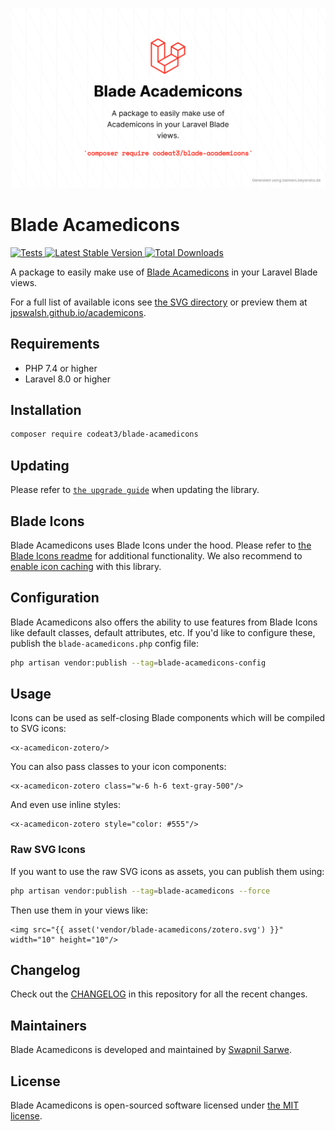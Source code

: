 <p align="center">
    <img src="./socialcard-blade-acamedicons.png" width="1280" title="Social Card Blade Acamedicons">
</p>

# Blade Acamedicons

<a href="https://github.com/codeat3/blade-acamedicons/actions?query=workflow%3ATests">
    <img src="https://github.com/codeat3/blade-acamedicons/workflows/Tests/badge.svg" alt="Tests">
</a>
<a href="https://packagist.org/packages/codeat3/blade-acamedicons">
    <img src="https://img.shields.io/packagist/v/codeat3/blade-acamedicons" alt="Latest Stable Version">
</a>
<a href="https://packagist.org/packages/codeat3/blade-acamedicons">
    <img src="https://img.shields.io/packagist/dt/codeat3/blade-acamedicons" alt="Total Downloads">
</a>

A package to easily make use of [Blade Acamedicons](https://github.com/jpswalsh/academicons) in your Laravel Blade views.

For a full list of available icons see [the SVG directory](resources/svg) or preview them at [jpswalsh.github.io/academicons](http://jpswalsh.github.io/academicons/).

## Requirements

- PHP 7.4 or higher
- Laravel 8.0 or higher

## Installation

```bash
composer require codeat3/blade-acamedicons
```

## Updating

Please refer to [`the upgrade guide`](UPGRADE.md) when updating the library.

## Blade Icons

Blade Acamedicons uses Blade Icons under the hood. Please refer to [the Blade Icons readme](https://github.com/blade-ui-kit/blade-icons) for additional functionality. We also recommend to [enable icon caching](https://github.com/blade-ui-kit/blade-icons#caching) with this library.

## Configuration

Blade Acamedicons also offers the ability to use features from Blade Icons like default classes, default attributes, etc. If you'd like to configure these, publish the `blade-acamedicons.php` config file:

```bash
php artisan vendor:publish --tag=blade-acamedicons-config
```

## Usage

Icons can be used as self-closing Blade components which will be compiled to SVG icons:

```blade
<x-acamedicon-zotero/>
```

You can also pass classes to your icon components:

```blade
<x-acamedicon-zotero class="w-6 h-6 text-gray-500"/>
```

And even use inline styles:

```blade
<x-acamedicon-zotero style="color: #555"/>
```

### Raw SVG Icons

If you want to use the raw SVG icons as assets, you can publish them using:

```bash
php artisan vendor:publish --tag=blade-acamedicons --force
```

Then use them in your views like:

```blade
<img src="{{ asset('vendor/blade-acamedicons/zotero.svg') }}" width="10" height="10"/>
```

## Changelog

Check out the [CHANGELOG](CHANGELOG.md) in this repository for all the recent changes.

## Maintainers

Blade Acamedicons is developed and maintained by [Swapnil Sarwe](https://swapnilsarwe.com).

## License

Blade Acamedicons is open-sourced software licensed under [the MIT license](LICENSE.md).
